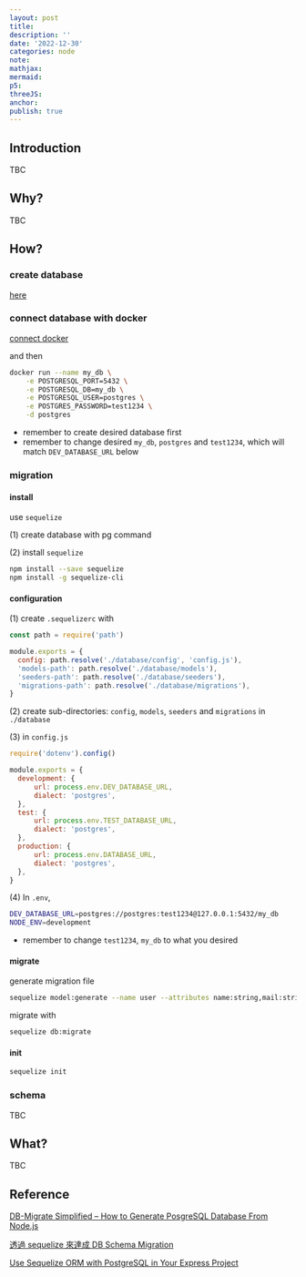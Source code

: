 ```yaml
---
layout: post
title:
description: ''
date: '2022-12-30'
categories: node
note:
mathjax:
mermaid:
p5:
threeJS:
anchor:
publish: true
---
```


## Introduction

TBC

## Why?

TBC

## How?

### create database

[here]({{site.baseurl}}/pg/2022/12/30/overview.html#database)

### connect database with docker

[connect docker]({{site.baseurl}}/docker/2022/01/09/overview.html#run)

and then

```bash
docker run --name my_db \
    -e POSTGRESQL_PORT=5432 \
    -e POSTGRESQL_DB=my_db \
    -e POSTGRESQL_USER=postgres \
    -e POSTGRES_PASSWORD=test1234 \
    -d postgres
```

* remember to create desired database first
* remember to change desired `my_db`, `postgres` and `test1234`, which will match `DEV_DATABASE_URL` below

### migration

#### install

use `sequelize`

(1) create database with pg command

(2) install `sequelize`

```bash
npm install --save sequelize
npm install -g sequelize-cli
```

#### configuration

(1) create `.sequelizerc` with

```javascript
const path = require('path')

module.exports = {
  config: path.resolve('./database/config', 'config.js'),
  'models-path': path.resolve('./database/models'),
  'seeders-path': path.resolve('./database/seeders'),
  'migrations-path': path.resolve('./database/migrations'),
}
```

(2) create sub-directories: `config`, `models`, `seeders` and `migrations` in `./database`

(3) in `config.js`

```javascript
require('dotenv').config()

module.exports = {
  development: {
      url: process.env.DEV_DATABASE_URL,
      dialect: 'postgres',
  },
  test: {
      url: process.env.TEST_DATABASE_URL,
      dialect: 'postgres',
  },
  production: {
      url: process.env.DATABASE_URL,
      dialect: 'postgres',
  },
}
```

(4) In `.env`,

```bash
DEV_DATABASE_URL=postgres://postgres:test1234@127.0.0.1:5432/my_db
NODE_ENV=development
```

* remember to change `test1234`, `my_db` to what you desired

#### migrate

generate migration file

```bash
sequelize model:generate --name user --attributes name:string,mail:string,password:string
```

migrate with

```bash
sequelize db:migrate
```

#### init

```bash
sequelize init
```

### schema

TBC

## What?

TBC

## Reference

[DB-Migrate Simplified – How to Generate PosgreSQL Database From Node.js](https://www.kindsonthegenius.com/db-migrate-simplified-how-to-generate-posgresql-database-from-node-js/)

[透過 sequelize 來達成 DB Schema Migration](https://hackmd.io/@TSMI_E7ORNeP8YBbWm-lFA/ryCtaVW_M?print-pdf)

[Use Sequelize ORM with PostgreSQL in Your Express Project](https://blog.devgenius.io/use-sequelize-orm-with-postgresql-in-your-express-project-3c277b289522)
